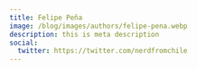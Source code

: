 ```yaml
---
title: Felipe Peña
image: /blog/images/authors/felipe-pena.webp
description: this is meta description
social:
  twitter: https://twitter.com/nerdfromchile
---
```

